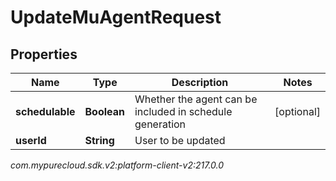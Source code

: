 # UpdateMuAgentRequest


## Properties

| Name | Type | Description | Notes |
| ------------ | ------------- | ------------- | ------------- |
| **schedulable** | **Boolean** | Whether the agent can be included in schedule generation |  [optional] |
| **userId** | **String** | User to be updated |  |




_com.mypurecloud.sdk.v2:platform-client-v2:217.0.0_
